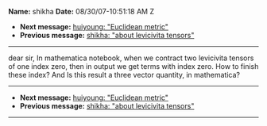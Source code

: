**Name:** shikha
**Date:** 08/30/07-10:51:18 AM Z

  - **Next message:** [huiyoung: "Euclidean metric"](0463.html)
  - **Previous message:** [shikha: "about levicivita
    tensors"](0461.html)

-----

dear sir, In mathematica notebook, when we contract two levicivita
tensors of one index zero, then in output we get terms with index zero.
How to finish these index? And Is this result a three vector quantity,
in mathematica?  

-----

  - **Next message:** [huiyoung: "Euclidean metric"](0463.html)
  - **Previous message:** [shikha: "about levicivita
    tensors"](0461.html)

-----

